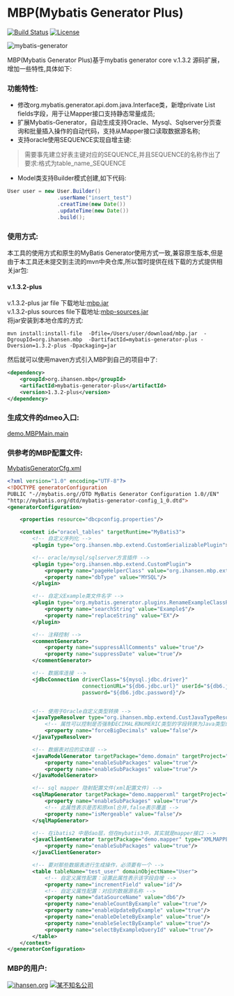 # MBP(Mybatis Generator Plus)

[![Build Status](https://travis-ci.org/mybatis/generator.svg?branch=master)](https://travis-ci.org/mybatis/generator)
[![License](http://img.shields.io/:license-apache-brightgreen.svg)](http://www.apache.org/licenses/LICENSE-2.0.html)

![mybatis-generator](http://ihansen.oss-cn-hangzhou.aliyuncs.com/jar/mbp/1.3.2-plus/MBP.jpg)

MBP(Mybatis Generator Plus)基于mybatis generator core v.1.3.2 源码扩展，增加一些特性,具体如下:
### 功能特性:  
* 修改org.mybatis.generator.api.dom.java.Interface类，新增private List<Field> fields字段，用于让Mapper接口支持静态常量成员;  
* 扩展Mybatis-Generator，自动生成支持Oracle、Mysql、Sqlserver分页查询和批量插入操作的自动代码，支持从Mapper接口读取数据源名称;  
* 支持oracle使用SEQUENCE实现自增主键:  

> 需要事先建立好表主键对应的SEQUENCE,并且SEQUENCE的名称作出了要求:格式为table_name_SEQUENCE   

* Model类支持Builder模式创建,如下代码:
```java
User user = new User.Builder()
				.userName("insert_test")
				.creatTime(new Date())
				.updateTime(new Date())
				.build();
```  

### 使用方式:
本工具的使用方式和原生的MyBatis Generator使用方式一致,兼容原生版本,但是由于本工具还未提交到主流的mvn中央仓库,所以暂时提供在线下载的方式提供相关jar包:
#### v.1.3.2-plus  
v.1.3.2-plus jar file 下载地址:[mbp.jar](http://static-ali.ihansen.org/jar/mbp/1.3.2-plus/mbp.jar)       
v.1.3.2-plus sources file下载地址:[mbp-sources.jar](http://static-ali.ihansen.org/jar/mbp/1.3.2-plus/mbp-sources.jar)  
将jar安装到本地仓库的方式:
```
mvn install:install-file  -Dfile=/Users/user/download/mbp.jar  -DgroupId=org.ihansen.mbp  -DartifactId=mybatis-generator-plus -Dversion=1.3.2-plus -Dpackaging=jar
```
然后就可以使用maven方式引入MBP到自己的项目中了:
```xml
<dependency>
    <groupId>org.ihansen.mbp</groupId>
    <artifactId>mybatis-generator-plus</artifactId>
    <version>1.3.2-plus</version>
</dependency>
```
  
  




### 生成文件的dmeo入口: 
[demo.MBPMain.main](https://github.com/handosme/mybatis-generator-plus/blob/master/src/test/java/demo/MBPMain.java)  
### 供参考的MBP配置文件: 
[MybatisGeneratorCfg.xml](https://github.com/handosme/mybatis-generator-plus/blob/master/src/test/resources/MybatisGeneratorCfg.xml)  

```xml
<?xml version="1.0" encoding="UTF-8"?>
<!DOCTYPE generatorConfiguration
PUBLIC "-//mybatis.org//DTD MyBatis Generator Configuration 1.0//EN"
"http://mybatis.org/dtd/mybatis-generator-config_1_0.dtd">
<generatorConfiguration>

    <properties resource="dbcpconfig.properties"/>

    <context id="oracel_tables" targetRuntime="MyBatis3">
        <!-- 自定义序列化 -->
        <plugin type="org.ihansen.mbp.extend.CustomSerializablePlugin"></plugin>

        <!-- oracle/mysql/sqlserver方言插件 -->
        <plugin type="org.ihansen.mbp.extend.CustomPlugin">
            <property name="pageHelperClass" value="org.ihansen.mbp.extend.PageHelper"/>
            <property name="dbType" value="MYSQL"/>
        </plugin>

        <!-- 自定义Example类文件名字 -->
        <plugin type="org.mybatis.generator.plugins.RenameExampleClassPlugin">
            <property name="searchString" value="Example$"/>
            <property name="replaceString" value="EX"/>
        </plugin>

        <!-- 注释控制 -->
        <commentGenerator>
            <property name="suppressAllComments" value="true"/>
            <property name="suppressDate" value="true"/>
        </commentGenerator>

        <!-- 数据库连接 -->
        <jdbcConnection driverClass="${mysql.jdbc.driver}"
                        connectionURL="${db6.jdbc.url}" userId="${db6.jdbc.username}"
                        password="${db6.jdbc.password}"/>


        <!-- 使用于Oracle自定义类型转换 -->
        <javaTypeResolver type="org.ihansen.mbp.extend.CustJavaTypeResolver">
            <!-- 属性可以控制是否强制DECIMAL和NUMERIC类型的字段转换为Java类型的java.math.BigDecimal,默认值为false -->
            <property name="forceBigDecimals" value="false"/>
        </javaTypeResolver>

        <!-- 数据表对应的实体层 -->
        <javaModelGenerator targetPackage="demo.domain" targetProject="src/test/java">
            <property name="enableSubPackages" value="true"/>
            <property name="enableSubPackages" value="true"/>
        </javaModelGenerator>

        <!-- sql mapper 隐射配置文件(xml配置文件) -->
        <sqlMapGenerator targetPackage="demo.mapperxml" targetProject="src/test/resources">
            <property name="enableSubPackages" value="true"/>
            <!-- 此属性表示是否和原xml合并,false表示覆盖 -->
            <property name="isMergeable" value="false"/>
        </sqlMapGenerator>

        <!-- 在ibatis2 中是dao层，但在mybatis3中，其实就是mapper接口 -->
        <javaClientGenerator targetPackage="demo.mapper" type="XMLMAPPER" targetProject="src/test/java">
            <property name="enableSubPackages" value="true"/>
        </javaClientGenerator>

        <!-- 要对那些数据表进行生成操作，必须要有一个 -->
        <table tableName="test_user" domainObjectName="User">
            <!-- 自定义属性配置：设置此属性表示该字段自增 -->
            <property name="incrementField" value="id"/>
            <!-- 自定义属性配置：对应的数据源名称 -->
            <property name="dataSourceName" value="db6"/>
            <property name="enableCountByExample" value="true"/>
            <property name="enableUpdateByExample" value="true"/>
            <property name="enableDeleteByExample" value="true"/>
            <property name="enableSelectByExample" value="true"/>
            <property name="selectByExampleQueryId" value="true"/>
        </table>
    </context>
</generatorConfiguration>
```


### MBP的用户:
[![ihansen.org](http://ihansen.oss-cn-hangzhou.aliyuncs.com/img/ihansen.png)](http://w3.ihansen.org/)
[![某不知名公司](http://ihansen.oss-cn-hangzhou.aliyuncs.com/img/Notfamous.jpg)]()



